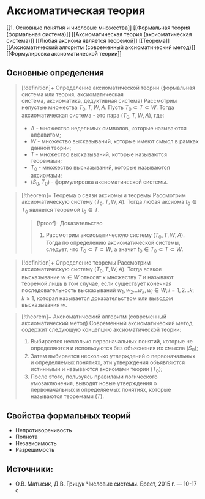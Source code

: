 # Аксиоматическая теория
[[1. Основные понятия и числовые множества]]
[[Формальная теория (формальная система)]]
[[Аксиоматическая теория (аксиоматическая система)]]
[[Любая аксиома является теоремой]]
[[Теорема]]
[[Аксиоматический алгоритм (современный аксиоматический метод)]]
[[Формулировка аксиоматической теории]]
## Основные определения
> [!definition]+ Определение аксиоматической теории (формальная система или теория, аксиоматическая система, аксиоматика, дедуктивная система)
> Рассмотрим непустые множества $T_0, T, W, A$. Пусть $T_0 \subset T \subset W$. Тогда аксиоматическая система - это пара $(T_0, T, W, A)$, где:  
> * $A$ - множество неделимых символов, которые называются алфавитом;  
> * $W$ - множество высказываний, которые имеют смысл в рамках данной теории;  
> * $T$ - множество высказываний, которые называются теоремами;  
> * $T_0$ - множество высказываний, которые называются аксиомами;
> * $(S_0, T_0)$ - формулировка аксиоматической системы.

> [!theorem]+ Теорема о связи аксиомы и теоремы
> Рассмотрим аксиоматическую систему $(T_0, T, W, A)$. Тогда любая аксиома $t_0 \in T_0$ является теоремой $t_0 \in T$.
> > [!proof]- Доказательство
> > 1. Рассмотрим аксиоматическую систему $(T_0, T, W, A)$. Тогда по определению аксиоматической системы, следует, что $T_0 \subset T \subset W$, а значит $t_0 \in T_0 \subset T \subset W$.

> [!definition]+ Определение теоремы
> Рассмотрим аксиоматическую систему $(T_0, T, W, A)$. Тогда всякое высказывание $w \in W$ относят к множеству $T$ и называют теоремой лишь в том случае, если существует конечная последовательность высказываний $w_1, w_2 ... w_k, \,w_i \in W; \, i = 1, 2 ... k; \, k \geq 1$, которая называется доказательством или выводом высказывания $w$.

> [!theorem]+ Аксиоматический алгоритм (современный аксиоматический метод)
> Современный аксиоматический метод содержит следующую концепцию аксиоматической теории:  
> 1. Выбирается несколько первоначальных понятий, которые не определяются и используются без объяснения их смысла ($S_0$);  
> 2. Затем выбирается несколько утверждений о первоначальных и определяемых понятиях, эти утверждения объявляются истинными и называются аксиомами теории ($T_0$);  
> 3. После этого, пользуясь правилами логического умозаключения, выводят новые утверждения о первоначальных и определяемых понятиях, которые называются теоремами ($T$).

## Свойства формальных теорий
* Непротиворечивость
* Полнота
* Независимость
* Разрешимость

## Источники:
* О.В. Матысик, Д.В. Грицук Числовые системы. Брест, 2015 г. — 10-17 с